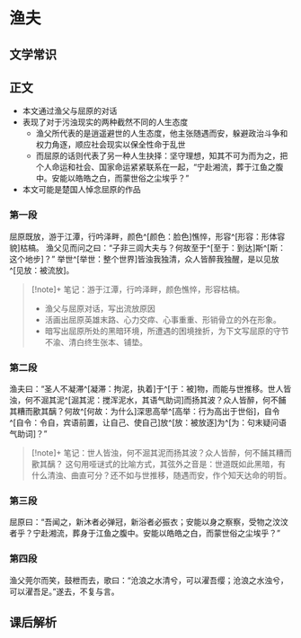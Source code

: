 # 渔夫

## 文学常识


## 正文
- 本文通过渔父与屈原的对话
- 表现了对于污浊现实的两种截然不同的人生态度
	- 渔父所代表的是逍遥避世的人生态度，他主张随遇而安，躲避政治斗争和权力角逐，顺应社会现实以保全性命于乱世
	- 而屈原的话则代表了另一种人生抉择：坚守理想，知其不可为而为之，把个人命运和社会、国家命运紧紧联系在一起，“宁赴湘流，葬于江鱼之腹中。安能以皓皓之白，而蒙世俗之尘埃乎？”
- 本文可能是楚国人悼念屈原的作品

### 第一段

屈原既放，游于江潭，行吟泽畔，颜色^[颜色：脸色]憔悴，形容^[形容：形体容貌]枯槁。
渔父见而问之曰：“子非三闾大夫与？何故至于^[至于：到达]斯^[斯：这个地步]？”
举世^[举世：整个世界]皆浊我独清，众人皆醉我独醒，是以见放^[见放：被流放]。

>[!note]+  笔记：游于江潭，行吟泽畔，颜色憔悴，形容枯槁。
>- 渔父与屈原对话，写出流放原因
>- 活画出屈原英雄末路、心力交瘁、心事重重、形销骨立的外在形象。
>- 暗写出屈原所处的黑暗环境，所遭遇的困境挫折，为下文写屈原的守节不渝、清白终生张本、铺垫。

### 第二段

渔夫曰：“圣人不凝滞^[凝滞：拘泥，执着]于^[于：被]物，而能与世推移。世人皆浊，何不淈其泥^[淈其泥：搅浑泥水，其语气助词]而扬其波？众人皆醉，何不餔其糟而歠其醨？何故^[何故：为什么]深思高举^[高举：行为高出于世俗]，自令^[自令：令自，宾语前置，让自己、使自己]放^[放：被放逐]为^[为：句末疑问语气助词]？”

>[!note]+  笔记：世人皆浊，何不淈其泥而扬其波？众人皆醉，何不餔其糟而歠其醨？
>这句用哑谜式的比喻方式，其弦外之音是：世道既如此黑暗，有什么清浊、曲直可分？还不如与世推移，随遇而安，作个知天达命的明哲。

### 第三段

屈原曰：“吾闻之，新沐者必弹冠，新浴者必振衣；安能以身之察察，受物之汶汶者乎？宁赴湘流，葬身于江鱼之腹中。安能以皓皓之白，而蒙世俗之尘埃乎？”

### 第四段

渔父莞尔而笑，鼓枻而去，歌曰：“沧浪之水清兮，可以濯吾缨；沧浪之水浊兮，可以濯吾足。”遂去，不复与言。
## 课后解析

